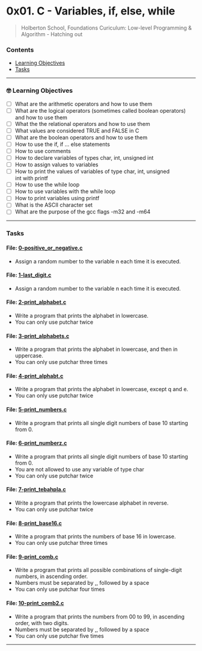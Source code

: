 # 0x01. C - Variables, if, else, while
> Holberton School, Foundations Curiculum: Low-level Programming & Algorithm - Hatching out

### Contents
- [Learning Objectives](https://github.com/michedomingo/holbertonschool-low_level_programming/tree/master/0x01-variables_if_else_while/#variables)
- [Tasks](https://github.com/michedomingo/holbertonschool-low_level_programming/tree/master/0x01-variables_if_else_while/#tasks)
___
<a name="variables"></a>

### 🤓 Learning Objectives
- [ ] What are the arithmetic operators and how to use them
- [ ] What are the logical operators (sometimes called boolean operators) and how to use them
- [ ] What the the relational operators and how to use them
- [ ] What values are considered TRUE and FALSE in C
- [ ] What are the boolean operators and how to use them
- [ ] How to use the if, if ... else statements
- [ ] How to use comments
- [ ] How to declare variables of types char, int, unsigned int
- [ ] How to assign values to variables
- [ ] How to print the values of variables of type char, int, unsigned int with printf
- [ ] How to use the while loop
- [ ] How to use variables with the while loop
- [ ] How to print variables using printf
- [ ] What is the ASCII character set
- [ ] What are the purpose of the gcc flags -m32 and -m64
___
<a name="tasks"></a>
### Tasks

#### File: [0-positive_or_negative.c](https://github.com/michedomingo/holbertonschool-low_level_programming/blob/master/0x01-variables_if_else_while/0-positive_or_negative.c)
- Assign a random number to the variable n each time it is executed.

#### File: [1-last_digit.c](https://github.com/michedomingo/holbertonschool-low_level_programming/blob/master/0x01-variables_if_else_while/1-last_digit.c)
- Assign a random number to the variable n each time it is executed.

#### File: [2-print_alphabet.c](https://github.com/michedomingo/holbertonschool-low_level_programming/blob/master/0x01-variables_if_else_while/2-print_alphabet.c)
- Write a program that prints the alphabet in lowercase.
- You can only use putchar twice

#### File: [3-print_alphabets.c](https://github.com/michedomingo/holbertonschool-low_level_programming/blob/master/0x01-variables_if_else_while/3-print_alphabets.c)
- Write a program that prints the alphabet in lowercase, and then in uppercase.
- You can only use putchar three times

#### File: [4-print_alphabt.c](https://github.com/michedomingo/holbertonschool-low_level_programming/blob/master/0x01-variables_if_else_while/4-print_alphabt.c)
- Write a program that prints the alphabet in lowercase, except q and e.
- You can only use putchar twice

#### File: [5-print_numbers.c](https://github.com/michedomingo/holbertonschool-low_level_programming/blob/master/0x01-variables_if_else_while/5-print_numbers.c)
- Write a program that prints all single digit numbers of base 10 starting from 0.

#### File: [6-print_numberz.c](https://github.com/michedomingo/holbertonschool-low_level_programming/blob/master/0x01-variables_if_else_while/6-print_numberz.c)
- Write a program that prints all single digit numbers of base 10 starting from 0.
- You are not allowed to use any variable of type char
- You can only use putchar twice

#### File: [7-print_tebahpla.c](https://github.com/michedomingo/holbertonschool-low_level_programming/blob/master/0x01-variables_if_else_while/7-print_tebahpla.c)
- Write a program that prints the lowercase alphabet in reverse.
- You can only use putchar twice

#### File: [8-print_base16.c](https://github.com/michedomingo/holbertonschool-low_level_programming/blob/master/0x01-variables_if_else_while/8-print_base16.c)
- Write a program that prints the numbers of base 16 in lowercase.
- You can only use putchar three times

#### File: [9-print_comb.c](https://github.com/michedomingo/holbertonschool-low_level_programming/blob/master/0x01-variables_if_else_while/9-print_comb.c)
- Write a program that prints all possible combinations of single-digit numbers, in ascending order.
- Numbers must be separated by ,, followed by a space
- You can only use putchar four times

#### File: [10-print_comb2.c](https://github.com/michedomingo/holbertonschool-low_level_programming/blob/master/0x01-variables_if_else_while/10-print_comb2.c)
- Write a program that prints the numbers from 00 to 99, in ascending order, with two digits.
- Numbers must be separated by ,, followed by a space
- You can only use putchar five times
___
